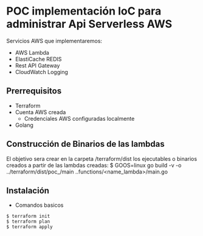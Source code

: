 # POC implementación IoC para administrar Api Serverless AWS

Servicios AWS que implementaremos:
* AWS Lambda
* ElastiCache REDIS
* Rest API Gateway
* CloudWatch Logging

## Prerrequisitos
* Terraform
* Cuenta AWS creada
  * Credenciales AWS configuradas localmente
* Golang

## Construcción de Binarios de las lambdas
El objetivo sera crear en la carpeta /terraform/dist los ejecutables o binarios creados a partir de las lambdas creadas:
$ GOOS=linux go build -v -o ../terraform/dist/poc_<name>/main ..functions/<name_lambda>/main.go

## Instalación
* Comandos basicos
```
$ terraform init
$ terraform plan
$ terraform apply
```




